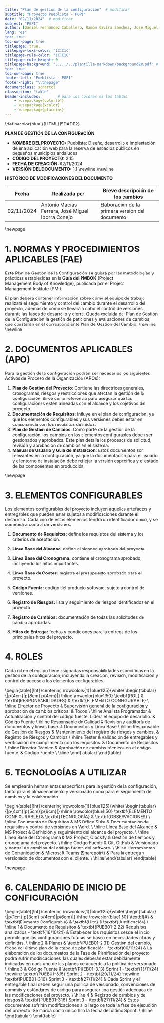 ```yaml
---
title: "Plan de gestión de la configuración"  # modificar
subtitle: "Proyecto Pueblista - PGPI"
date: "02/11/2024"  # modificar
subject: "PGPI"
author: [Daniel Fernández Caballero, Ramón Gavira Sánchez, José Miguel Iborra Conejo, Antonio Macías Ferrera, Rafael Pulido Cifuentes]
lang: "es"
toc: true
toc-own-page: true
titlepage: true,
titlepage-text-color: "1C1C1C"
titlepage-rule-color: "1C1C1C"
titlepage-rule-height: 0
titlepage-background: "../../../plantilla-markdown/background2V.pdf" # modificar si el doc es horizontal
toc: true
toc-own-page: true
footer-left: "Pueblista - PGPI"
footer-right: "\\thepage"
documentclass: scrartcl
classoption: "table"        
header-includes:        # para los colores en las tablas
    - \usepackage{colortbl}
    - \usepackage{xcolor}
    - \usepackage{placeins}
---
```

\definecolor{blue1}{HTML}{5DADE2}


**PLAN DE GESTIÓN DE LA CONFIGURACIÓN**

- **NOMBRE DEL PROYECTO:** Pueblista: Diseño, desarrollo e implantación de una aplicación web para la reserva de espacios públicos en pequeños municipios andaluces
- **CÓDIGO DEL PROYECTO:** 2.15
- **FECHA DE CREACIÓN:** 02/11/2024
- **VERSIÓN DEL DOCUMENTO:** 1.1 \newline \newline


**HISTÓRICO DE MODIFICACIONES DEL DOCUMENTO**

|Fecha	|Realizada por	|Breve descripción de los cambios |
| ----- | ------------- | ----------------- |
|02/11/2024	| Antonio Macías Ferrera, José Miguel Iborra Conejo |	Elaboración de la primera versión del documento |

\newpage



# 1\. NORMAS Y PROCEDIMIENTOS APLICABLES (FAE)  
Este Plan de Gestión de la Configuración se guiará por las metodologías y prácticas establecidas en la **Guía del PMBOK** (Project Management Body of Knowledge), publicada por el Project Management Institute (PMI). 

El plan deberá contener información sobre cómo el equipo de trabajo realizará el seguimiento y control del cambio durante el desarrollo del proyecto, además de cómo se llevará a cabo el control de versiones durante las fases de desarrollo y cierre. Queda excluida del Plan de Gestión de la Configuración la gestión de peticiones y evaluaciones de cambios, que constarán en el correspondiente Plan de Gestión del Cambio. \newline \newline


# 2\. DOCUMENTOS APLICABLES (APO) 
Para la gestión de la configuración podrán ser necesarios los siguientes Activos de Proceso de la Organización (APOs):

1. **Plan de Gestión del Proyecto**: Contiene las directrices generales, cronogramas, riesgos y restricciones que afectan la gestión de la configuración. Sirve como referencia para asegurar que las configuraciones estén alineadas con el alcance y los objetivos del proyecto.
1. **Documentación de Requisitos**: Influye en el plan de configuración, ya que los elementos configurables y sus versiones deben estar en consonancia con los requisitos definidos. 
1. **Plan de Gestión de Cambios**: Como parte de la gestión de la configuración, los cambios en los elementos configurables deben ser gestionados y aprobados. Este plan detalla los procesos de solicitud, revisión y aprobación de cambios en el sistema.
1. **Manual de Usuario y Guía de Instalación**: Estos documentos son relevantes en la configuración, ya que la documentación para el usuario y el entorno de instalación debe reflejar la versión específica y el estado de los componentes en producción.



\newpage


# 3\. ELEMENTOS CONFIGURABLES
Los elementos configurables del proyecto incluyen aquellos artefactos y entregables que pueden estar sujetos a modificaciones durante el desarrollo. Cada uno de estos elementos tendrá un identificador único, y se someterá a control de versiones.

1. **Documento de Requisitos:** define los requisitos del sistema y los criterios de aceptación.

1. **Línea Base del Alcance:** define el alcance aprobado del proyecto.

1. **Línea Base del Cronograma:** contiene el cronograma aprobado, incluyendo los hitos importantes.

1. **Línea Base de Costes:** registra el presupuesto aprobado para el proyecto.

1. **Código Fuente:** código del producto software, sujeto a control de versiones.

1. **Registro de Riesgos:** lista y seguimiento de riesgos identificados en el proyecto.

1. **Registro de Cambios:** documentación de todas las solicitudes de cambio aprobadas.

1. **Hitos de Entrega:** fechas y condiciones para la entrega de los principales hitos del proyecto.





# 4\. ROLES 
Cada rol en el equipo tiene asignadas responsabilidades específicas en la gestión de la configuración, incluyendo la creación, revisión, modificación y control de acceso a los elementos configurables.

\begin{table}[!ht]
\centering
\rowcolors{1}{blue1!25}{white}
\begin{tabular}{|p{4cm}|p{8cm}|p{4cm}|}
\hline
\rowcolor{blue1!50}
\textbf{ROL} & \textbf{RESPONSABILIDADES} & \textbf{ELEMENTO CONFIGURABLE} \\
\hline
Director de Proyecto & Supervisión general de la configuración y aprobación de cambios críticos. & Todos \\
\hline
Analista Programador & Actualización y control del código fuente. Lidera el equipo de desarrollo. & Código Fuente \\
\hline
Responsable de Calidad & Revisión y auditoría de documentos y líneas base. & Documentos y Línea Base \\
\hline
Responsable de Gestión de Riesgos & Mantenimiento del registro de riesgos y cambios. & Registro de Riesgos y Cambios \\
\hline
Tester & Validación de entregables y verificación de cumplimiento con los requisitos. & Documento de Requisitos \\
\hline
Director Técnico & Aprobación de cambios técnicos en el código fuente. & Código Fuente \\
\hline
\end{tabular}
\end{table}



# 5\. TECNOLOGÍAS A UTILIZAR 
Se emplearán herramientas específicas para la gestión de la configuración, tanto para el almacenamiento y versionado como para el seguimiento de cambios y la colaboración.

\begin{table}[!ht]
\centering
\rowcolors{1}{blue1!25}{white}
\begin{tabular}{|p{4cm}|p{5cm}|p{6cm}|}
\hline
\rowcolor{blue1!50}
\textbf{ELEMENTO CONFIGURABLE} & \textbf{TECNOLOGÍA} & \textbf{OBSERVACIONES} \\
\hline
Documento de Requisitos & MS Office Suite & Documentación de requisitos y control de versiones en Word. \\
\hline
Línea Base del Alcance & MS Project & Definición y seguimiento del alcance del proyecto. \\
\hline
Línea Base del Cronograma & MS Project, Clockify & Gestión de tiempos y cronograma del proyecto. \\
\hline
Código Fuente & Git, GitHub & Versionado y control de cambios del código fuente del software. \\
\hline
Herramientas de Comunicación & Microsoft Teams (Sharepoint) & Para la entrega y versionado de documentos con el cliente. \\
\hline
\end{tabular}
\end{table}


\newpage


# 6\. CALENDARIO DE INICIO DE CONFIGURACIÓN 

\begin{table}[!ht]
\centering
\rowcolors{1}{blue1!25}{white}
\begin{tabular}{|p{1cm}|p{3cm}|p{4cm}|p{6cm}|}
\hline
\rowcolor{blue1!50}
\textbf{\#} & \textbf{Elemento Configurable} & \textbf{Hito} & \textbf{Justificación} \\
\hline
1 & Documento de Requisitos & \textbf{PUEB01-2.22} Requisitos analizados - \textbf{16/10/24} & Establecer los requisitos desde el inicio permite que las configuraciones futuras se basen en necesidades claras y definidas. \\
\hline
2 & Planes & \textbf{PUEB01-2.31} Gestión del cambio, fecha del último plan de la etapa de planificación - \textbf{06/11/24} & La elaboración de los documentos de la Fase de Planificación del proyecto podrá sufrir modificaciones, las cuales deberán estar debidamente indicadas en cada uno de los planes de acuerdo a la política de versionado. \\
\hline
3 & Código Fuente & \textbf{PUEB01-3.13} Sprint 1 - \textbf{13/11/24} \newline \textbf{PUEB01-3.15} Sprint 2 - \textbf{20/11/24} \newline \textbf{PUEB01-3.16} Sprint 3 - \textbf{27/11/24} & Cada Sprint y el entregable final deben seguir una política de versionado, convenciones de commits y estándares de código para asegurar una gestión adecuada de las modificaciones del proyecto.  \\
\hline
4 & Registro de cambios y de riesgos & \textbf{PUEB01-3.16} Sprint 3 - \textbf{27/11/24} & Estos documentos sufrirán modificaciones a lo largo de toda la fase de ejecución del proyecto. Se marca como único hito la fecha del último Sprint. \\
\hline
\end{tabular}
\end{table}

